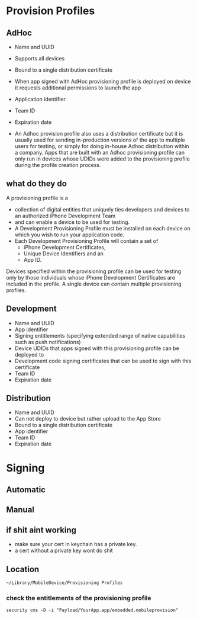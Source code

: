 # Provision Profiles

## AdHoc
* Name and UUID
* Supports all devices
* Bound to a single distribution certificate
* When app signed with AdHoc provisioning profile is deployed on device it requests additional permissions to launch the app
* Application identifier
* Team ID
* Expiration date

* An Adhoc provision profile also uses a distribution certificate but it is
usually used for sending in-production versions of the app to multiple users for
testing, or simply for doing in-house Adhoc distribution within a company. Apps
that are built with an Adhoc provisioning profile can only run in devices whose
UDIDs were added to the provisioning profile during the profile creation
process.

## what do they do
A provisioning profile is a
* collection of digital entities that uniquely ties developers and devices to an authorized iPhone Development Team
* and can enable a device to be used for testing.
* A Development Provisioning Profile must be installed on each device on which you wish to run your application code.
* Each Development Provisioning Profile will contain a set of
  * iPhone Development Certificates,
  * Unique Device Identifiers and an
  * App ID.

Devices specified within
the provisioning profile can be used for testing only by those individuals whose
iPhone Development Certificates are included in the profile. A single device can
contain multiple provisioning profiles.

## Development
* Name and UUID
* App identifier
* Signing entitlements (specifying extended range of native capabilities such as push notifications)
* Device UDIDs that apps signed with this provisioning profile can be deployed to
* Development code signing certificates that can be used to sign with this certificate
* Team ID
* Expiration date

## Distribution
* Name and UUID
* Can not deploy to device but rather upload to the App Store
* Bound to a single distribution certificate
* App identifier
* Team ID
* Expiration date

# Signing

## Automatic

## Manual

## if shit aint working
* make sure your cert in keychain has a private key. 
* a cert without a private key wont do shit

## Location
```bash
~/Library/MobileDevice/Provisioning Profiles
```

### check the entitlements of the provisioning profile
```
security cms -D -i "Payload/YourApp.app/embedded.mobileprovision"
```